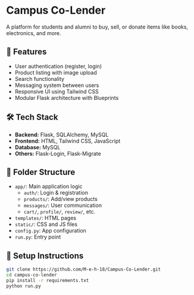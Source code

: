 # Campus Co-Lender

A platform for students and alumni to buy, sell, or donate items like books, electronics, and more.

## 🚀 Features
- User authentication (register, login)
- Product listing with image upload
- Search functionality
- Messaging system between users
- Responsive UI using Tailwind CSS
- Modular Flask architecture with Blueprints

## 🛠️ Tech Stack
- **Backend:** Flask, SQLAlchemy, MySQL
- **Frontend:** HTML, Tailwind CSS, JavaScript
- **Database:** MySQL
- **Others:** Flask-Login, Flask-Migrate

## 📂 Folder Structure
- `app/`: Main application logic
  - `auth/`: Login & registration
  - `products/`: Add/view products
  - `messages/`: User communication
  - `cart/`, `profile/`, `review/`, etc.
- `templates/`: HTML pages
- `static/`: CSS and JS files
- `config.py`: App configuration
- `run.py`: Entry point

## 🔧 Setup Instructions
```bash
git clone https://github.com/M-e-h-18/Campus-Co-Lender.git
cd campus-co-lender
pip install -r requirements.txt
python run.py
